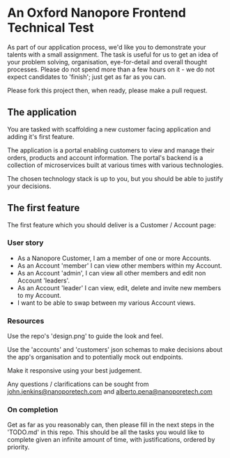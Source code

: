 # An Oxford Nanopore Frontend Technical Test

As part of our application process, we'd like you to demonstrate your talents with a small assignment. 
The task is useful for us to get an idea of your problem solving, organisation, eye-for-detail and overall thought processes. 
Please do not spend more than a few hours on it - we do not expect candidates to 'finish'; just get as far as you can. 

Please fork this project then, when ready, please make a pull request.

## The application

You are tasked with scaffolding a new customer facing application and adding it's first feature.

The application is a portal enabling customers to view and manage their orders, products and account information.
The portal's backend is a collection of microservices built at various times with various technologies.

The chosen technology stack is up to you, but you should be able to justify your decisions.

## The first feature

The first feature which you should deliver is a Customer / Account page:

### User story

- As a Nanopore Customer, I am a member of one or more Accounts.
- As an Account 'member' I can view other members within my Account.
- As an Account 'admin', I can view all other members and edit non Account 'leaders'.
- As an Account 'leader' I can view, edit, delete and invite new members to my Account.
- I want to be able to swap between my various Account views.

### Resources

Use the repo's 'design.png' to guide the look and feel.

Use the 'accounts' and 'customers' json schemas to make decisions about the app's organisation and to potentially mock out endpoints.

Make it responsive using your best judgement.

Any questions / clarifications can be sought from john.jenkins@nanoporetech.com and alberto.pena@nanoporetech.com

### On completion

Get as far as you reasonably can, then please fill in the next steps in the 'TODO.md' in this repo.
This should be all the tasks you would like to complete given an infinite amount of time, with justifications, ordered by priority.
